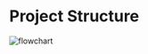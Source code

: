 # Project Structure

![flowchart](https://lucid.app/publicSegments/view/c2f51de1-f85a-4b22-944c-d881794040af/image.png)
